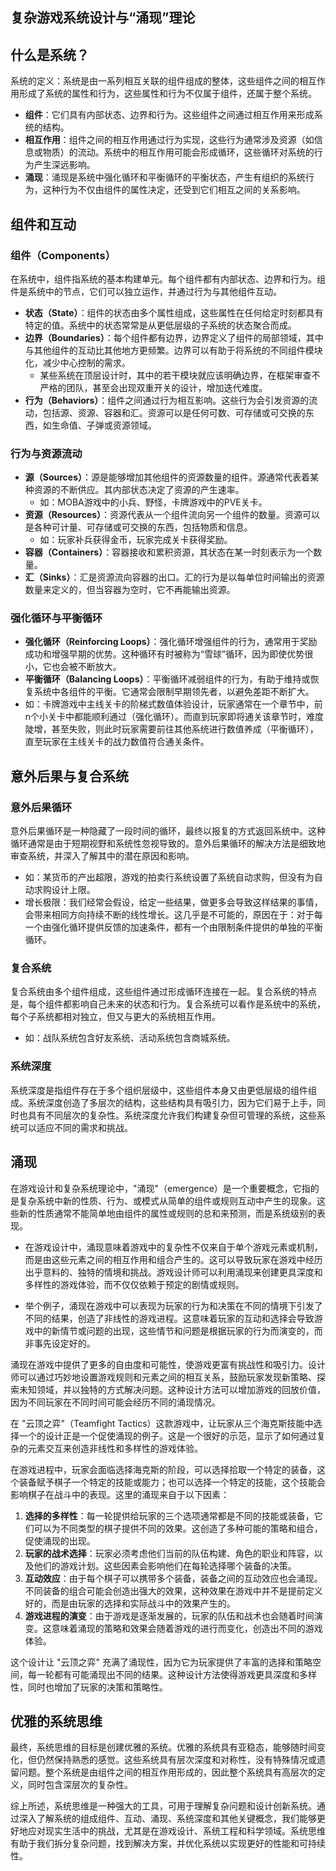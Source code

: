 ## 复杂游戏系统设计与“涌现”理论

## 什么是系统？

系统的定义：系统是由一系列相互关联的组件组成的整体，这些组件之间的相互作用形成了系统的属性和行为，这些属性和行为不仅属于组件，还属于整个系统。

- **组件**：它们具有内部状态、边界和行为。这些组件之间通过相互作用来形成系统的结构。
- **相互作用**：组件之间的相互作用通过行为实现，这些行为通常涉及资源（如信息或物质）的流动。系统中的相互作用可能会形成循环，这些循环对系统的行为产生深远影响。
- **涌现**：涌现是系统中强化循环和平衡循环的平衡状态，产生有组织的系统行为，这种行为不仅由组件的属性决定，还受到它们相互之间的关系影响。

## 组件和互动

### 组件（Components）

在系统中，组件指系统的基本构建单元。每个组件都有内部状态、边界和行为。组件是系统中的节点，它们可以独立运作，并通过行为与其他组件互动。

- **状态（State）**：组件的状态由多个属性组成，这些属性在任何给定时刻都具有特定的值。系统中的状态常常是从更低层级的子系统的状态聚合而成。
- **边界（Boundaries）**：每个组件都有边界，边界定义了组件的局部领域，其中与其他组件的互动比其他地方更频繁。边界可以有助于将系统的不同组件模块化，减少中心控制的需求。
  - 某些系统在顶层设计时，其中的若干模块就应该明确边界，在框架审查不严格的团队，甚至会出现双重开关的设计，增加迭代难度。
- **行为（Behaviors）**：组件之间通过行为相互影响。这些行为会引发资源的流动，包括源、资源、容器和汇。资源可以是任何可数、可存储或可交换的东西，如生命值、子弹或资源领域。

### 行为与资源流动

- **源（Sources）**：源是能够增加其他组件的资源数量的组件。源通常代表着某种资源的不断供应。其内部状态决定了资源的产生速率。
  - 如：MOBA游戏中的小兵、野怪，卡牌游戏中的PVE关卡。
- **资源（Resources）**：资源代表从一个组件流向另一个组件的数量。资源可以是各种可计量、可存储或可交换的东西，包括物质和信息。
  - 如：玩家补兵获得金币，玩家完成关卡获得奖励。
- **容器（Containers）**：容器接收和累积资源，其状态在某一时刻表示为一个数量。
- **汇（Sinks）**：汇是资源流向容器的出口。汇的行为是以每单位时间输出的资源数量来定义的，但当容器为空时，它不再能输出资源。

### 强化循环与平衡循环

- **强化循环（Reinforcing Loops）**：强化循环增强组件的行为，通常用于奖励成功和增强早期的优势。这种循环有时被称为“雪球”循环，因为即使优势很小，它也会被不断放大。
- **平衡循环（Balancing Loops）**：平衡循环减弱组件的行为，有助于维持或恢复系统中各组件的平衡。它通常会限制早期领先者，以避免差距不断扩大。
- 如：卡牌游戏中主线关卡的阶梯式数值体验设计，玩家通常在一个章节中，前n个小关卡中都能顺利通过（强化循环）。而直到玩家即将通关该章节时，难度陡增，甚至失败，则此时玩家需要前往其他系统进行数值养成（平衡循环），直至玩家在主线关卡的战力数值符合通关条件。

## 意外后果与复合系统

### 意外后果循环

意外后果循环是一种隐藏了一段时间的循环，最终以报复的方式返回系统中。这种循环通常是由于短期视野和系统性忽视导致的。意外后果循环的解决方法是细致地审查系统，并深入了解其中的潜在原因和影响。

- 如：某货币的产出超限，游戏的拍卖行系统设置了系统自动求购，但没有为自动求购设计上限。
- 增长极限：我们经常会假设，给定一些结果，做更多会导致这样结果的事情，会带来相同方向持续不断的线性增长。这几乎是不可能的，原因在于：对于每一个由强化循环提供反馈的加速条件，都有一个由限制条件提供的单独的平衡循环。

### 复合系统

复合系统由多个组件组成，这些组件通过形成循环连接在一起。复合系统的特点是，每个组件都影响自己未来的状态和行为。复合系统可以看作是系统中的系统，每个子系统都相对独立，但又与更大的系统相互作用。

- 如：战队系统包含好友系统、活动系统包含商城系统。

### 系统深度

系统深度是指组件存在于多个组织层级中，这些组件本身又由更低层级的组件组成。系统深度创造了多层次的结构，这些结构具有吸引力，因为它们易于上手，同时也具有不同层次的复杂性。系统深度允许我们构建复杂但可管理的系统，这些系统可以适应不同的需求和挑战。

## 涌现

在游戏设计和复杂系统理论中，"涌现"（emergence）是一个重要概念，它指的是复杂系统中新的性质、行为、或模式从简单的组件或规则互动中产生的现象。这些新的性质通常不能简单地由组件的属性或规则的总和来预测，而是系统级别的表现。

- 在游戏设计中，涌现意味着游戏中的复杂性不仅来自于单个游戏元素或机制，而是由这些元素之间的相互作用和组合产生的。这可以导致玩家在游戏中经历出乎意料的、独特的情境和挑战。游戏设计师可以利用涌现来创建更具深度和多样性的游戏体验，而不仅仅依赖于预定的剧情或规则。

- 举个例子，涌现在游戏中可以表现为玩家的行为和决策在不同的情境下引发了不同的结果，创造了非线性的游戏进程。这意味着玩家的互动和选择会导致游戏中的新情节或问题的出现，这些情节和问题是根据玩家的行为而演变的，而非事先设定好的。

涌现在游戏中提供了更多的自由度和可能性，使游戏更富有挑战性和吸引力。设计师可以通过巧妙地设置游戏规则和元素之间的相互关系，鼓励玩家发现新策略、探索未知领域，并以独特的方式解决问题。这种设计方法可以增加游戏的回放价值，因为不同玩家在不同时间可能会经历不同的涌现情况。

在 "云顶之弈"（Teamfight Tactics）这款游戏中，让玩家从三个海克斯技能中选择一个的设计正是一个促使涌现的例子。这是一个很好的示范，显示了如何通过复杂的元素交互来创造非线性和多样性的游戏体验。

在游戏进程中，玩家会面临选择海克斯的阶段，可以选择拾取一个特定的装备，这个装备赋予棋子一个特定的技能或能力；也可以选择一个特定的技能，这个技能会影响棋子在战斗中的表现。这里的涌现来自于以下因素：

1. **选择的多样性**：每一轮提供给玩家的三个选项通常都是不同的技能或装备，它们可以为不同类型的棋子提供不同的效果。这创造了多种可能的策略和组合，促使涌现的出现。
2. **玩家的战术选择**：玩家必须考虑他们当前的队伍构建、角色的职业和阵容，以及他们的游戏计划。这些因素会影响他们在每轮选择哪个装备的决策。
3. **互动效应**：由于每个棋子可以携带多个装备，装备之间的互动效应也会涌现。不同装备的组合可能会创造出强大的效果，这种效果在游戏中并不是提前定义好的，而是由玩家的选择和实际战斗中的效果产生的。
4. **游戏进程的演变**：由于游戏是逐渐发展的，玩家的队伍和战术也会随着时间演变。这意味着涌现的策略和效果会随着游戏的进行而变化，创造出不同的游戏体验。

这个设计让 "云顶之弈" 充满了涌现性，因为它为玩家提供了丰富的选择和策略空间，每一轮都有可能涌现出不同的结果。这种设计方法使得游戏更具深度和多样性，同时也增加了玩家的决策和策略性。

## 优雅的系统思维

最终，系统思维的目标是创建优雅的系统。优雅的系统具有亚稳态，能够随时间变化，但仍然保持熟悉的感觉。这些系统具有层次深度和对称性，没有特殊情况或遗留问题。整个系统是由组件之间的相互作用形成的，因此整个系统具有高层次的定义，同时包含深层次的复杂性。

综上所述，系统思维是一种强大的工具，可用于理解复杂问题和设计创新系统。通过深入了解系统的组成组件、互动、涌现、系统深度和其他关键概念，我们能够更好地应对现实生活中的挑战，尤其是在游戏设计、系统工程和科学领域。系统思维有助于我们拆分复杂问题，找到解决方案，并优化系统以实现更好的性能和可持续性。
